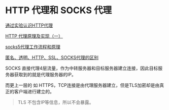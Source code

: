 # HTTP 代理和 SOCKS 代理

[通过实验认识HTTP代理](https://zhuanlan.zhihu.com/p/349028243)

[HTTP 代理原理及实现（一）](https://imququ.com/post/web-proxy.html)



[socks5代理工作流程和原理](https://www.dyxmq.cn/network/socks5.html)



[匿名、透明、HTTP、SSL、SOCKS代理的区别](https://redoc.top/article/110/%E5%8C%BF%E5%90%8D%E3%80%81%E9%80%8F%E6%98%8E%E3%80%81HTTP%E3%80%81SSL%E3%80%81SOCKS%E4%BB%A3%E7%90%86%E7%9A%84%E5%8C%BA%E5%88%AB)



SOCKS 直接代理4层流量，作为中转服务器和目标服务器建立连接，因此目标服务器获取到的就是代理服务器的IP。

而更上一层的 如 HTTPS，TCP连接是由代理服务器建立，但是TLS加密却是由真正的客户端进行建立的。

> TLS 不包含IP等信息，所以不会暴露。